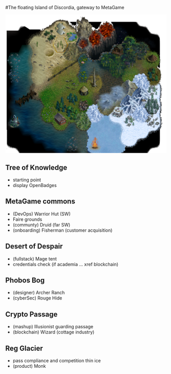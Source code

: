 #The floating Island of Discordia, gateway to MetaGame

![IslandDiscordia](https://github.com/gemwise-invests/Meta-Skill/blob/master/asset/img//IslandDiscordia_v0.1.png)

## Tree of Knowledge
* starting point
* display OpenBadges

## MetaGame commons
* (DevOps) Warrior Hut (SW)
* Faire grounds
* (communty) Druid (far SW)
* (onboarding) Fisherman (customer acquisition)

## Desert of Despair
* (fullstack) Mage tent
* credentials check (if academia ... xref blockchain)

## Phobos Bog
* (designer) Archer Ranch
* (cyberSec) Rouge Hide

## Crypto Passage
* (mashup) Illusionist guarding passage
* (blockchain) Wizard (cottage industry)

## Reg Glacier
* pass compliance and competition thin ice
* (product) Monk
